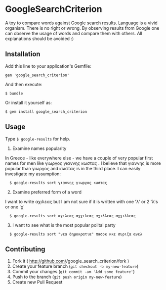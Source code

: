 # GoogleSearchCriterion

A toy to compare words against Google search results. Language is a vivid
organism. There is no right or wrong. By observing results from Google one can
observe the usage of words and compare them with others. All explanations
should be avoided :)

## Installation

Add this line to your application's Gemfile:

    gem 'google_search_criterion'

And then execute:

    $ bundle

Or install it yourself as:

    $ gem install google_search_criterion

## Usage

Type  ```$ google-results``` for help.

1. Examine names popularity

  In Greece - like everywhere else - we have a couple of very popular first names
  for men like γιωργος γιαννης κωστας . I believe that γιαννης is more popular
  than γιωργος and κωστας is in the third place. I can easily investigate my
  assumption:

  ```
    $ google-results sort γιαννης γιωργος κωστας
  ```

2. Examine preferred form of a word

  I want to write αχιλεας but I am not sure if it is written with one 'λ' or
  2 'λ's or one 'χ'

  ```
    $ google-results sort αχιλεας αχχιλεας αχιλλεας αχχιλλεας
  ```

3. I want to see what is the most popular polital party

  ```
    $ google-results sort "νεα δημοκρατια" πασοκ κκε συριζα ανελ
  ```

## Contributing

1. Fork it ( http://github.com/<my-github-username>/google_search_criterion/fork )
2. Create your feature branch (`git checkout -b my-new-feature`)
3. Commit your changes (`git commit -am 'Add some feature'`)
4. Push to the branch (`git push origin my-new-feature`)
5. Create new Pull Request
